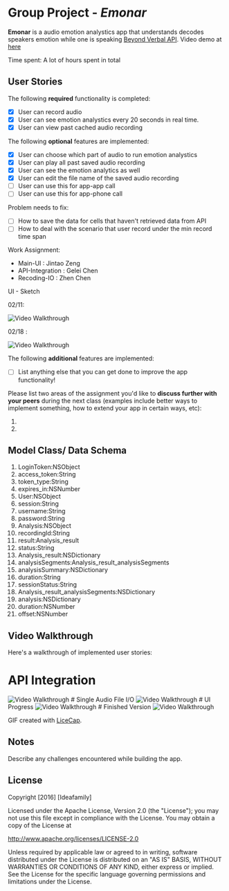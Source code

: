 # Group Project  - *Emonar*

**Emonar** is a audio emotion analystics app that understands decodes speakers emotion while one is speaking [Beyond Verbal API](http://www.beyondverbal.com/emotions-analytics-api/). Video demo at [here](https://www.youtube.com/watch?v=NuxLhTl4MD8)

Time spent: A lot of hours spent in total

## User Stories

The following **required** functionality is completed:

- [x] User can record audio
- [x] User can see emotion analystics every 20 seconds in real time.
- [x] User can view past cached audio recording

The following **optional** features are implemented:

- [x] User can choose which part of audio to run emotion analystics
- [x] User can play all past saved audio recording
- [x] User can see the emotion analytics as well
- [x] User can edit the file name of the saved audio recording
- [ ] User can use this for app-app call
- [ ] User can use this for app-phone call

Problem needs to fix:
- [ ] How to save the data for cells that haven't retrieved data from API
- [ ] How to deal with the scenario that user record under the min record time span

Work Assignment:

- Main-UI : Jintao Zeng
- API-Integration : Gelei Chen
- Recoding-IO : Zhen Chen


UI - Sketch

02/11:

<img src='./UI Design/first.JPG' title='First UI' width='' alt='Video Walkthrough'/>


02/18 :

<img src='./UI Design/UI_Mockup.png' title='First UI' width='' alt='Video Walkthrough'/>




The following **additional** features are implemented:

- [ ] List anything else that you can get done to improve the app functionality!

Please list two areas of the assignment you'd like to **discuss further with your peers** during the next class (examples include better ways to implement something, how to extend your app in certain ways, etc):

1. 
2. 


## Model Class/ Data Schema

1. LoginToken:NSObject
  1. access_token:String
  2. token_type:String
  3. expires_in:NSNumber
2. User:NSObject
  1. session:String
  2. username:String
  3. password:String
3. Analysis:NSObject
  1. recordingId:String
  2. result:Analysis_result
  3. status:String
4. Analysis_result:NSDictionary
  1. analysisSegments:Analysis_result_analysisSegments
  2. analysisSummary:NSDictionary
  3. duration:String
  4. sessionStatus:String
5. Analysis_result_analysisSegments:NSDictionary
  1. analysis:NSDictionary
  2. duration:NSNumber
  3. offset:NSNumber





## Video Walkthrough 

Here's a walkthrough of implemented user stories:

# API Integration
<img src='./Gif/1_api.gif' title='Video Walkthrough' width='' alt='Video Walkthrough' />
# Single Audio File I/O
<img src='./Gif/1_record.gif' title='Video Walkthrough' width='' alt='Video Walkthrough' />
# UI Progress
<img src='./Gif/1_ui.gif' title='Video Walkthrough' width='' alt='Video Walkthrough' />
# Finished Version
<img src='./Gif/apirl2.gif' title='Video Walkthrough' width='' alt='Video Walkthrough' />

GIF created with [LiceCap](http://www.cockos.com/licecap/).

## Notes

Describe any challenges encountered while building the app.

## License

Copyright [2016] [Ideafamily]

Licensed under the Apache License, Version 2.0 (the "License");
you may not use this file except in compliance with the License.
You may obtain a copy of the License at

http://www.apache.org/licenses/LICENSE-2.0

Unless required by applicable law or agreed to in writing, software
distributed under the License is distributed on an "AS IS" BASIS,
WITHOUT WARRANTIES OR CONDITIONS OF ANY KIND, either express or implied.
See the License for the specific language governing permissions and
limitations under the License.
